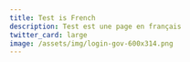 ```yaml
---
title: Test is French
description: Test est une page en français
twitter_card: large
image: /assets/img/login-gov-600x314.png
---
```


